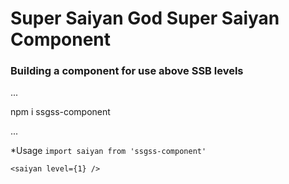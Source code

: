 # Super Saiyan God Super Saiyan Component

### Building a component for use above SSB levels

...

npm i ssgss-component

...

\*Usage
`import saiyan from 'ssgss-component'`

`<saiyan level={1} />`
